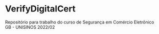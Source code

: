 # VerifyDigitalCert
 Repositório para trabalho do curso de Segurança em Comércio Eletrônico GB - UNISINOS 2022/02
